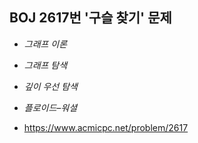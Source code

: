 ## BOJ 2617번 '구슬 찾기' 문제 

* _그래프 이론_
* _그래프 탐색_
* _깊이 우선 탐색_
* _플로이드–워셜_

* https://www.acmicpc.net/problem/2617